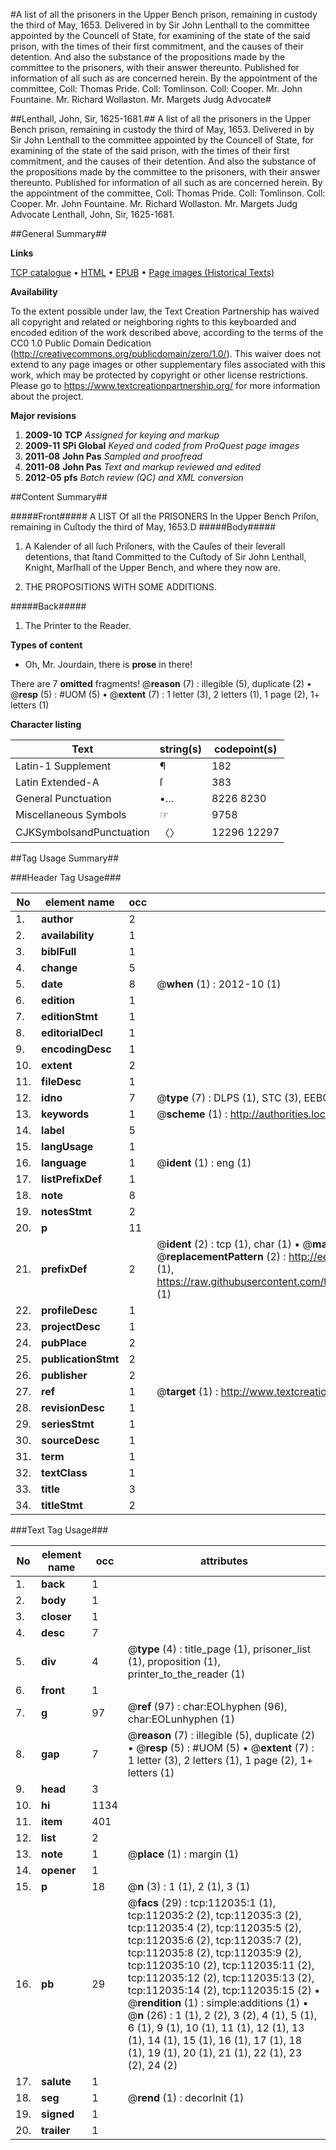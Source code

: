 #A list of all the prisoners in the Upper Bench prison, remaining in custody the third of May, 1653. Delivered in by Sir John Lenthall to the committee appointed by the Councell of State, for examining of the state of the said prison, with the times of their first commitment, and the causes of their detention. And also the substance of the propositions made by the committee to the prisoners, with their answer thereunto. Published for information of all such as are concerned herein. By the appointment of the committee, Coll: Thomas Pride. Coll: Tomlinson. Coll: Cooper. Mr. John Fountaine. Mr. Richard Wollaston. Mr. Margets Judg Advocate#

##Lenthall, John, Sir, 1625-1681.##
A list of all the prisoners in the Upper Bench prison, remaining in custody the third of May, 1653. Delivered in by Sir John Lenthall to the committee appointed by the Councell of State, for examining of the state of the said prison, with the times of their first commitment, and the causes of their detention. And also the substance of the propositions made by the committee to the prisoners, with their answer thereunto. Published for information of all such as are concerned herein. By the appointment of the committee, Coll: Thomas Pride. Coll: Tomlinson. Coll: Cooper. Mr. John Fountaine. Mr. Richard Wollaston. Mr. Margets Judg Advocate
Lenthall, John, Sir, 1625-1681.

##General Summary##

**Links**

[TCP catalogue](http://www.ota.ox.ac.uk/tcp/)  • 
[HTML](http://tei.it.ox.ac.uk/tcp/Texts-HTML/free/A88/A88312.html)  • 
[EPUB](http://tei.it.ox.ac.uk/tcp/Texts-EPUB/free/A88/A88312.epub) • 
[Page images (Historical Texts)](https://historicaltexts.jisc.ac.uk/eebo-99859931e)

**Availability**

To the extent possible under law, the Text Creation Partnership has waived all copyright and related or neighboring rights to this keyboarded and encoded edition of the work described above, according to the terms of the CC0 1.0 Public Domain Dedication (http://creativecommons.org/publicdomain/zero/1.0/). This waiver does not extend to any page images or other supplementary files associated with this work, which may be protected by copyright or other license restrictions. Please go to https://www.textcreationpartnership.org/ for more information about the project.

**Major revisions**

1. __2009-10__ __TCP__ *Assigned for keying and markup*
1. __2009-11__ __SPi Global__ *Keyed and coded from ProQuest page images*
1. __2011-08__ __John Pas__ *Sampled and proofread*
1. __2011-08__ __John Pas__ *Text and markup reviewed and edited*
1. __2012-05__ __pfs__ *Batch review (QC) and XML conversion*

##Content Summary##

#####Front#####
A LIST Of all the PRISONERS In the Upper Bench Priſon, remaining in Cuſtody the third of May, 1653.D
#####Body#####

1. A Kalender of all ſuch Priſoners, with the Cauſes of their ſeverall detentions, that ſtand Committed to the Cuſtody of Sir John Lenthall, Knight, Marſhall of the Upper Bench, and where they now are.

1. THE PROPOSITIONS WITH SOME ADDITIONS.

#####Back#####

1. The Printer to the Reader.

**Types of content**

  * Oh, Mr. Jourdain, there is **prose** in there!

There are 7 **omitted** fragments! 
 @__reason__ (7) : illegible (5), duplicate (2)  •  @__resp__ (5) : #UOM (5)  •  @__extent__ (7) : 1 letter (3), 2 letters (1), 1 page (2), 1+ letters (1)

**Character listing**


|Text|string(s)|codepoint(s)|
|---|---|---|
|Latin-1 Supplement|¶|182|
|Latin Extended-A|ſ|383|
|General Punctuation|•…|8226 8230|
|Miscellaneous Symbols|☞|9758|
|CJKSymbolsandPunctuation|〈〉|12296 12297|

##Tag Usage Summary##

###Header Tag Usage###

|No|element name|occ|attributes|
|---|---|---|---|
|1.|__author__|2||
|2.|__availability__|1||
|3.|__biblFull__|1||
|4.|__change__|5||
|5.|__date__|8| @__when__ (1) : 2012-10 (1)|
|6.|__edition__|1||
|7.|__editionStmt__|1||
|8.|__editorialDecl__|1||
|9.|__encodingDesc__|1||
|10.|__extent__|2||
|11.|__fileDesc__|1||
|12.|__idno__|7| @__type__ (7) : DLPS (1), STC (3), EEBO-CITATION (1), PROQUEST (1), VID (1)|
|13.|__keywords__|1| @__scheme__ (1) : http://authorities.loc.gov/ (1)|
|14.|__label__|5||
|15.|__langUsage__|1||
|16.|__language__|1| @__ident__ (1) : eng (1)|
|17.|__listPrefixDef__|1||
|18.|__note__|8||
|19.|__notesStmt__|2||
|20.|__p__|11||
|21.|__prefixDef__|2| @__ident__ (2) : tcp (1), char (1)  •  @__matchPattern__ (2) : ([0-9\-]+):([0-9IVX]+) (1), (.+) (1)  •  @__replacementPattern__ (2) : http://eebo.chadwyck.com/downloadtiff?vid=$1&page=$2 (1), https://raw.githubusercontent.com/textcreationpartnership/Texts/master/tcpchars.xml#$1 (1)|
|22.|__profileDesc__|1||
|23.|__projectDesc__|1||
|24.|__pubPlace__|2||
|25.|__publicationStmt__|2||
|26.|__publisher__|2||
|27.|__ref__|1| @__target__ (1) : http://www.textcreationpartnership.org/docs/. (1)|
|28.|__revisionDesc__|1||
|29.|__seriesStmt__|1||
|30.|__sourceDesc__|1||
|31.|__term__|1||
|32.|__textClass__|1||
|33.|__title__|3||
|34.|__titleStmt__|2||


###Text Tag Usage###

|No|element name|occ|attributes|
|---|---|---|---|
|1.|__back__|1||
|2.|__body__|1||
|3.|__closer__|1||
|4.|__desc__|7||
|5.|__div__|4| @__type__ (4) : title_page (1), prisoner_list (1), proposition (1), printer_to_the_reader (1)|
|6.|__front__|1||
|7.|__g__|97| @__ref__ (97) : char:EOLhyphen (96), char:EOLunhyphen (1)|
|8.|__gap__|7| @__reason__ (7) : illegible (5), duplicate (2)  •  @__resp__ (5) : #UOM (5)  •  @__extent__ (7) : 1 letter (3), 2 letters (1), 1 page (2), 1+ letters (1)|
|9.|__head__|3||
|10.|__hi__|1134||
|11.|__item__|401||
|12.|__list__|2||
|13.|__note__|1| @__place__ (1) : margin (1)|
|14.|__opener__|1||
|15.|__p__|18| @__n__ (3) : 1 (1), 2 (1), 3 (1)|
|16.|__pb__|29| @__facs__ (29) : tcp:112035:1 (1), tcp:112035:2 (2), tcp:112035:3 (2), tcp:112035:4 (2), tcp:112035:5 (2), tcp:112035:6 (2), tcp:112035:7 (2), tcp:112035:8 (2), tcp:112035:9 (2), tcp:112035:10 (2), tcp:112035:11 (2), tcp:112035:12 (2), tcp:112035:13 (2), tcp:112035:14 (2), tcp:112035:15 (2)  •  @__rendition__ (1) : simple:additions (1)  •  @__n__ (26) : 1 (1), 2 (2), 3 (2), 4 (1), 5 (1), 6 (1), 9 (1), 10 (1), 11 (1), 12 (1), 13 (1), 14 (1), 15 (1), 16 (1), 17 (1), 18 (1), 19 (1), 20 (1), 21 (1), 22 (1), 23 (2), 24 (2)|
|17.|__salute__|1||
|18.|__seg__|1| @__rend__ (1) : decorInit (1)|
|19.|__signed__|1||
|20.|__trailer__|1||
